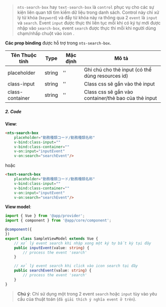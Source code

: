 > `nts-search-box` hay `text-search-box` là `control` phục vụ cho các sự kiện liên quan tới tìm kiếm dữ liệu trong danh sách. Control này chỉ xử lý từ khóa (`keyword`) và đẩy từ khóa này ra thông qua 2 `event` là `input` và `search`. Event `input` được thực thi liên tục mỗi khi có ký tự mới được nhập vào `search-box`, event `search` được thực thi mỗi khi người dùng chạm/nhấp chuột vào icon <span class="fa fa-search"></span>.

**Các prop binding** được hỗ trợ trong `nts-search-box`.

| Tên Thuộc tính| Type | Mặc định | Mô tả |
| --------------|------| -------- | ------|
| placeholder | string | '' | Ghi chú cho thẻ input (có thể dùng resources id) |
| class-input | string | '' | Class css sẽ gắn vào thẻ input |
| class-container | string | '' | Class css sẽ gắn vào container/thẻ bao của thẻ input |

##### 2. Code
**View**:
```html
<nts-search-box
    placeholder="勤務種類コード/勤務種類名称"
    v-bind:class-input=""
    v-bind:class-container=""
    v-on:input="inputEvent"
    v-on:search="searchEvent"/>
```
hoặc
```html
<text-search-box 
    placeholder="勤務種類コード/勤務種類名称"
    v-bind:class-input=""
    v-bind:class-container=""
    v-on:input="inputEvent"
    v-on:search="searchEvent"/>
```

**View model**:
```typescript
import { Vue } from '@app/provider';
import { component } from '@app/core/component';

@component({
})
export class SampleViewModel extends Vue {
    // xử lý event search khi nhập xong một ký tự bất kỳ tại đây
    public inputEvent(value: string) {
        // process the event 'search'
    }

    // xử lý event search khi click vào icon search tại đây
    public searchEvent(value: string) {
        // process the event 'search'
    }
}
```
> **Chú ý**: Chỉ sử dụng một trong 2 event `search` hoặc `input` tùy vào yêu cầu của thuật toán (`đã giải thích ý nghĩa event ở trên`).